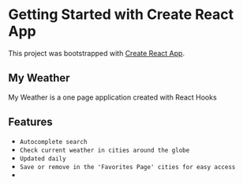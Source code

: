 # Getting Started with Create React App

This project was bootstrapped with [Create React App](https://github.com/facebook/create-react-app).

## My Weather
My Weather is a one page application created with React Hooks

## Features
- `Autocomplete search`
- `Check current weather in cities around the globe`
- `Updated daily`
- `Save or remove in the 'Favorites Page' cities for easy access `
- 
